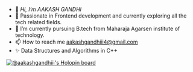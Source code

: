 - 👋 *Hi, I’m AAKASH GANDHI*
- 👀 Passionate in  Frontend development and currently exploring all the tech related fields.
- 🌱 I’m currently pursuing B.tech from Maharaja Agarsen institute of technology.
- 📫 How to reach me 
aakashgandhiii4@gmail.com
- ✨ Data Structures and Algorithms in C++

<!---
aakash1233333/aakash1233333 is a ✨ special ✨ repository because its `README.md` (this file) appears on your GitHub profile.
You can click the Preview link to take a look at your changes.
--->
[![@aakashgandhiii's Holopin board](https://holopin.me/aakashgandhiii)](https://holopin.io/@aakashgandhiii)

